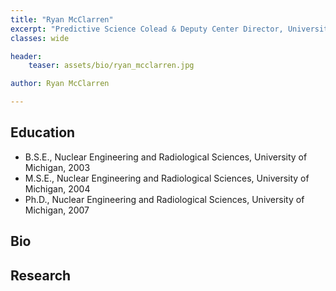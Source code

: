 ```yaml
---
title: "Ryan McClarren"
excerpt: "Predictive Science Colead & Deputy Center Director, University of Noter Dame"
classes: wide

header:
    teaser: assets/bio/ryan_mcclarren.jpg

author: Ryan McClarren

---
```

## Education
* B.S.E., Nuclear Engineering and Radiological Sciences, University of Michigan, 2003
* M.S.E., Nuclear Engineering and Radiological Sciences, University of Michigan, 2004
* Ph.D., Nuclear Engineering and Radiological Sciences, University of Michigan, 2007

## Bio


## Research

